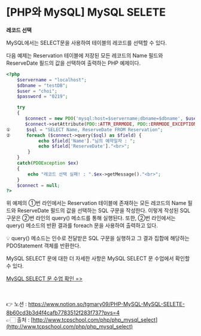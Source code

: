 # [PHP와 MySQL] MySQL SELETE

**레코드 선택**

MySQL에서는 SELECT문을 사용하여 테이블의 레코드를 선택할 수 있다.

다음 예제는 Reservation 테이블에 저장된 모든 레코드의 Name 필드와 ReserveDate 필드의 값을 
선택하여 출력하는 PHP 예제이다.

```php
<?php
    $servername = "localhost";
    $dbname = "testDB";
    $user = "choi";
    $password = "0219";

    try
    {
       $connect = new PDO('mysql:host=$servername;dbname=$dbname', $user, $password);
       $connect->setAttribute(PDO::ATTR_ERRMODE, PDO::ERRMODE_EXCEPTION);
①      $sql = "SELECT Name, ReserveDate FROM Reservation";
②      foreach ($connect->query($sql) as $field) {
            echo $field['Name']."님의 예약일자 : ";
            echo $field['ReserveDate']."<br>";
        }
    }
    catch(PDOException $ex)
    {
        echo "레코드 선택 실패! : ".$ex->getMessage()."<br>";
    }
    $connect = null;
?>
```

위 예제의 ①번 라인에서는 Reservation 테이블에 존재하는 모든 레코드의 Name 필드와 ReserveDate 필드의 값을 선택하는 SQL 구문을 작성한다.
이렇게 작성된 SQL 구문은 ②번 라인의 query() 메소드를 통해 실행된다.
또한, ②번 라인에서는 query() 메소드의 반환 결과를 foreach 문을 사용하여 출력하고 있다.

<aside>
💡 query() 메소드는 인수로 전달받은 SQL 구문을 실행하고 그 결과 집합에 해당하는 PDOStatement 객체를 반환한다.

</aside>

MySQL SELECT 문에 대한 더 자세한 사항은 MySQL SELECT 문 수업에서 확인할 수 있다.

[MySQL SELECT 문 수업 확인 =>](http://www.tcpschool.com/mysql/mysql_basic_select)

<br><br>
👉 노션 : https://www.notion.so/tgmary09/PHP-MySQL-MySQL-SELETE-8b60cd3b3d4f4cafb7783512f283f737?pvs=4
<br>
👉🏻 출처 : [http://www.tcpschool.com/php/php_mysql_select](http://www.tcpschool.com/php/php_mysql_select)
